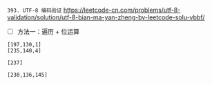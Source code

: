 
`393. UTF-8 编码验证` https://leetcode-cn.com/problems/utf-8-validation/solution/utf-8-bian-ma-yan-zheng-by-leetcode-solu-vbbf/
- [ ] 方法一：遍历 + 位运算

```
[197,130,1]
[235,140,4]

[237]

[230,136,145]
```
